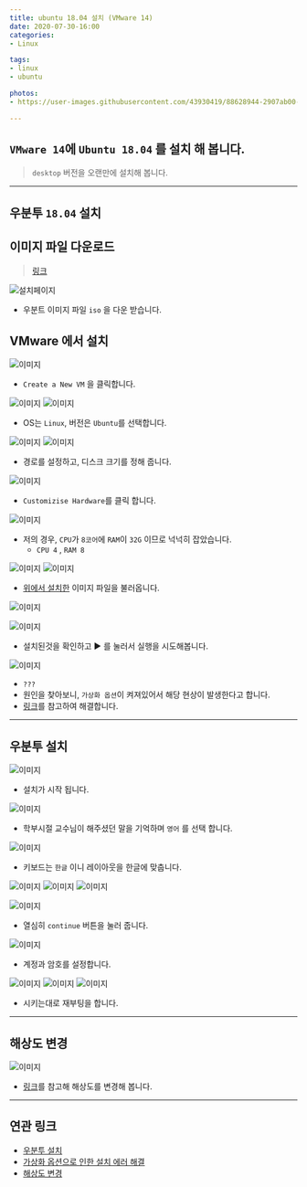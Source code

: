 ```yaml
---
title: ubuntu 18.04 설치 (VMware 14)
date: 2020-07-30-16:00
categories:
- Linux

tags:
- linux
- ubuntu

photos: 
- https://user-images.githubusercontent.com/43930419/88628944-2907ab00-d09e-11ea-96ef-b9b4735cb487.png

---
```


## `VMware 14`에 `Ubuntu 18.04` 를 설치 해 봅니다.
> `desktop` 버전을 오랜만에 설치해 봅니다.

---

## 우분투 `18.04` 설치

## 이미지 파일 다운로드
> [링크](http://mirror.kakao.com/ubuntu-releases/bionic/)

![설치페이지](https://user-images.githubusercontent.com/43930419/88628889-1f7e4300-d09e-11ea-837d-a14bc09bec0e.png)

* 우분트 이미지 파일 `iso` 을 다운 받습니다.

## VMware 에서 설치
![이미지](https://user-images.githubusercontent.com/43930419/88628897-20af7000-d09e-11ea-9b76-8a512d8114af.png)
* `Create a New VM` 을 클릭합니다.

![이미지](https://user-images.githubusercontent.com/43930419/88628898-20af7000-d09e-11ea-8335-6e1421f654b6.png)
![이미지](https://user-images.githubusercontent.com/43930419/88628899-21480680-d09e-11ea-9199-fbe102c85136.png)

* OS는 `Linux`, 버전은 `Ubuntu`를 선택합니다. 

![이미지](https://user-images.githubusercontent.com/43930419/88628901-21480680-d09e-11ea-915d-d27ba1bb2df3.png)
![이미지](https://user-images.githubusercontent.com/43930419/88628902-21e09d00-d09e-11ea-910a-6fe0728f4741.png)

* 경로를 설정하고, 디스크 크기를 정해 줍니다.

![이미지](https://user-images.githubusercontent.com/43930419/88628904-21e09d00-d09e-11ea-8130-271299684c56.png)

* `Customizise Hardware`를 클릭 합니다.

![이미지](https://user-images.githubusercontent.com/43930419/88628905-22793380-d09e-11ea-9126-7c32f7249713.png)

* 저의 경우, `CPU`가 `8코어`에  `RAM`이 `32G` 이므로 넉넉히 잡았습니다.
    * `CPU 4` , `RAM 8` 

![이미지](https://user-images.githubusercontent.com/43930419/88628907-22793380-d09e-11ea-9f2f-15d277e9affb.png)
![이미지](https://user-images.githubusercontent.com/43930419/88628910-2311ca00-d09e-11ea-9d61-f229862ba95b.png)

* [위에서 설치한](#이미지-파일-다운로드) 이미지 파일을 불러옵니다.

![이미지](https://user-images.githubusercontent.com/43930419/88628911-2311ca00-d09e-11ea-8779-7efeb241ea5d.png)

![이미지](https://user-images.githubusercontent.com/43930419/88628914-23aa6080-d09e-11ea-8838-652f93a4b0d8.png)

* 설치된것을 확인하고 :arrow_forward: 를 눌러서 실행을 시도해봅니다.

![이미지](https://user-images.githubusercontent.com/43930419/88628916-23aa6080-d09e-11ea-8f6b-e4c2100a8156.png)

* `???`
* 원인을 찾아보니, `가상화 옵션`이 켜져있어서 해당 현상이 발생한다고 합니다.
* [링크](https://unluckyjung.github.io/Linux/2020/07/30/Ubuntu_error)를 참고하여 해결합니다.

---


## 우분투 설치

![이미지](https://user-images.githubusercontent.com/43930419/88628924-24db8d80-d09e-11ea-81f0-13ded4103206.png)

* 설치가 시작 됩니다.

![이미지](https://user-images.githubusercontent.com/43930419/88628926-25742400-d09e-11ea-9227-766bc673d302.png)

* 학부시절 교수님이 해주셨던 말을 기억하며 `영어` 를 선택 합니다.

![이미지](https://user-images.githubusercontent.com/43930419/88628927-260cba80-d09e-11ea-85d6-17dedee5f225.png)

* 키보드는 `한글` 이니 레이아웃을 한글에 맞춥니다.

![이미지](https://user-images.githubusercontent.com/43930419/88628927-260cba80-d09e-11ea-85d6-17dedee5f225.png)
![이미지](https://user-images.githubusercontent.com/43930419/88628930-260cba80-d09e-11ea-9267-a00b91fe8949.png)
![이미지](https://user-images.githubusercontent.com/43930419/88628934-273de780-d09e-11ea-9b6c-52ec8610af23.png)

![이미지](https://user-images.githubusercontent.com/43930419/88628935-273de780-d09e-11ea-8cd2-252534078cb5.png)

* 열심히 `continue` 버튼을 눌러 줍니다.

![이미지](https://user-images.githubusercontent.com/43930419/88628937-27d67e00-d09e-11ea-8c0b-7fa8c1c75b70.png)

* 계정과 암호를 설정합니다.

![이미지](https://user-images.githubusercontent.com/43930419/88628938-27d67e00-d09e-11ea-84af-9fe379a98aff.png)
![이미지](https://user-images.githubusercontent.com/43930419/88628940-286f1480-d09e-11ea-947e-5d1005c8516a.png)
![이미지](https://user-images.githubusercontent.com/43930419/88628943-286f1480-d09e-11ea-9447-c22b9317b9ba.png)

* 시키는대로 재부팅을 합니다.

---

## 해상도 변경

![이미지](https://user-images.githubusercontent.com/43930419/88628944-2907ab00-d09e-11ea-96ef-b9b4735cb487.png)

* [링크](https://unluckyjung.github.io/Linux/2020/07/30/Ubuntu_display)를 참고해 해상도를 변경해 봅니다.

---

## 연관 링크

* [우분투 설치](https://unluckyjung.github.io/Linux/2020/07/30/Ubuntu_install)
* [가상화 옵션으로 인한 설치 에러 해결](https://unluckyjung.github.io/Linux/2020/07/30/Ubuntu_error)
* [해상도 변경](https://unluckyjung.github.io/Linux/2020/07/30/Ubuntu_display)
